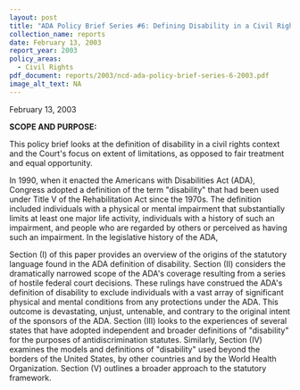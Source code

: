 ```yaml
---
layout: post
title: "ADA Policy Brief Series #6: Defining Disability in a Civil Rights Context"
collection_name: reports
date: February 13, 2003
report_year: 2003
policy_areas:
  - Civil Rights
pdf_document: reports/2003/ncd-ada-policy-brief-series-6-2003.pdf
image_alt_text: NA
---
```

February 13, 2003

**S﻿COPE AND PURPOSE:**

This policy brief looks at the definition of disability in a civil rights context and the Court's focus on extent of limitations, as opposed to fair treatment and equal opportunity.

In 1990, when it enacted the Americans with Disabilities Act (ADA), Congress adopted a definition of the term "disability" that had been used under Title V of the Rehabilitation Act since the 1970s. The definition included individuals with a physical or mental impairment that substantially limits at least one major life activity, individuals with a history of such an impairment, and people who are regarded by others or perceived as having such an impairment. In the legislative history of the ADA, 

Section (I) of this paper provides an overview of the origins of the statutory language found in the ADA definition of disability. Section (II) considers the dramatically narrowed scope of the ADA's coverage resulting from a series of hostile federal court decisions. These rulings have construed the ADA's definition of disability to exclude individuals with a vast array of significant physical and mental conditions from any protections under the ADA. This outcome is devastating, unjust, untenable, and contrary to the original intent of the sponsors of the ADA. Section (III) looks to the experiences of several states that have adopted independent and broader definitions of "disability" for the purposes of antidiscrimination statutes. Similarly, Section (IV) examines the models and definitions of "disability" used beyond the borders of the United States, by other countries and by the World Health Organization. Section (V) outlines a broader approach to the statutory framework.